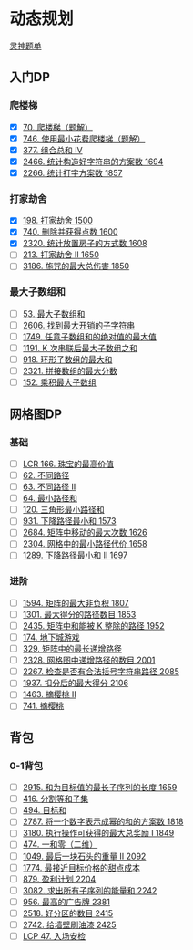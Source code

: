# 动态规划
[灵神题单](https://leetcode.cn/circle/discuss/tXLS3i/)

## 入门DP
### 爬楼梯
- [x] [70. 爬楼梯（题解）](https://leetcode.cn/problems/climbing-stairs/)
- [x] [746. 使用最小花费爬楼梯（题解）](https://leetcode.cn/problems/min-cost-climbing-stairs/)
- [x] [377. 组合总和 Ⅳ](https://leetcode.cn/problems/combination-sum-iv/)
- [x] [2466.  统计构造好字符串的方案数 1694](https://leetcode.cn/problems/count-ways-to-build-good-strings/)
- [x] [2266.  统计打字方案数 1857](https://leetcode.cn/problems/count-number-of-texts/)

### 打家劫舍
- [x] [198. 打家劫舍 1500](https://leetcode.cn/problems/house-robber/)
- [x] [740. 删除并获得点数 1600](https://leetcode.cn/problems/delete-and-earn/)
- [x] [2320. 统计放置房子的方式数 1608](https://leetcode.cn/problems/count-number-of-ways-to-place-houses/)
- [ ] [213. 打家劫舍 II 1650](https://leetcode.cn/problems/house-robber-ii/)
- [ ] [3186. 施咒的最大总伤害 1850](https://leetcode.cn/problems/maximum-total-damage-with-spell-casting/)

### 最大子数组和
- [ ] [53. 最大子数组和](https://leetcode.cn/problems/maximum-subarray/)
- [ ] [2606. 找到最大开销的子字符串](https://leetcode.cn/problems/find-the-substring-with-maximum-cost/)
- [ ] [1749. 任意子数组和的绝对值的最大值](https://leetcode.cn/problems/maximum-absolute-sum-of-any-subarray/)
- [ ] [1191. K 次串联后最大子数组之和](https://leetcode.cn/problems/k-concatenation-maximum-sum/)
- [ ] [918. 环形子数组的最大和](https://leetcode.cn/problems/maximum-sum-circular-subarray/)
- [ ] [2321. 拼接数组的最大分数](https://leetcode.cn/problems/maximum-score-of-spliced-array/)
- [ ] [152. 乘积最大子数组](https://leetcode.cn/problems/maximum-product-subarray/)

## 网格图DP
### 基础
- [ ] [LCR 166. 珠宝的最高价值](https://leetcode.cn/problems/li-wu-de-zui-da-jie-zhi-lcof/)
- [ ] [62. 不同路径](https://leetcode.cn/problems/unique-paths/)
- [ ] [63. 不同路径 II](https://leetcode.cn/problems/unique-paths-ii/)
- [ ] [64. 最小路径和](https://leetcode.cn/problems/minimum-path-sum/)
- [ ] [120. 三角形最小路径和](https://leetcode.cn/problems/triangle/)
- [ ] [931. 下降路径最小和 1573](https://leetcode.cn/problems/minimum-falling-path-sum/)
- [ ] [2684. 矩阵中移动的最大次数 1626](https://leetcode.cn/problems/maximum-number-of-moves-in-a-grid/)
- [ ] [2304. 网格中的最小路径代价 1658](https://leetcode.cn/problems/minimum-path-cost-in-a-grid/)
- [ ] [1289. 下降路径最小和 II 1697](https://leetcode.cn/problems/minimum-falling-path-sum-ii/)

### 进阶
- [ ] [1594. 矩阵的最大非负积 1807](https://leetcode.cn/problems/maximum-non-negative-product-in-a-matrix/)
- [ ] [1301. 最大得分的路径数目 1853](https://leetcode.cn/problems/number-of-paths-with-max-score/)
- [ ] [2435. 矩阵中和能被 K 整除的路径 1952](https://leetcode.cn/problems/paths-in-matrix-whose-sum-is-divisible-by-k/)
- [ ] [174. 地下城游戏](https://leetcode.cn/problems/dungeon-game/)
- [ ] [329. 矩阵中的最长递增路径](https://leetcode.cn/problems/longest-increasing-path-in-a-matrix/)
- [ ] [2328. 网格图中递增路径的数目 2001](https://leetcode.cn/problems/number-of-increasing-paths-in-a-grid/)
- [ ] [2267. 检查是否有合法括号字符串路径 2085](https://leetcode.cn/problems/check-if-there-is-a-valid-parentheses-string-path/)
- [ ] [1937. 扣分后的最大得分 2106](https://leetcode.cn/problems/maximum-number-of-points-with-cost/)
- [ ] [1463. 摘樱桃 II](https://leetcode.cn/problems/cherry-pickup-ii/)
- [ ] [741. 摘樱桃](https://leetcode.cn/problems/cherry-pickup/)

## 背包
### 0-1背包
- [ ] [2915. 和为目标值的最长子序列的长度 1659](https://leetcode.cn/problems/length-of-the-longest-subsequence-that-sums-to-target/)
- [ ] [416. 分割等和子集](https://leetcode.cn/problems/partition-equal-subset-sum/)
- [ ] [494. 目标和](https://leetcode.cn/problems/target-sum/)
- [ ] [2787. 将一个数字表示成幂的和的方案数 1818](https://leetcode.cn/problems/ways-to-express-an-integer-as-sum-of-powers/)
- [ ] [3180. 执行操作可获得的最大总奖励 I 1849](https://leetcode.cn/problems/maximum-total-reward-using-operations-i/)
- [ ] [474. 一和零（二维）](https://leetcode.cn/problems/ones-and-zeroes/)
- [ ] [1049. 最后一块石头的重量 II 2092](https://leetcode.cn/problems/last-stone-weight-ii/)
- [ ] [1774. 最接近目标价格的甜点成本](https://leetcode.cn/problems/closest-dessert-cost/)
- [ ] [879. 盈利计划 2204](https://leetcode.cn/problems/profitable-schemes/)
- [ ] [3082. 求出所有子序列的能量和 2242](https://leetcode.cn/problems/find-the-sum-of-the-power-of-all-subsequences/)
- [ ] [956. 最高的广告牌 2381](https://leetcode.cn/problems/tallest-billboard/)
- [ ] [2518. 好分区的数目 2415](https://leetcode.cn/problems/number-of-great-partitions/)
- [ ] [2742. 给墙壁刷油漆 2425](https://leetcode.cn/problems/painting-the-walls/)
- [ ] [LCP 47. 入场安检](https://leetcode.cn/problems/oPs9Bm/)